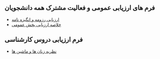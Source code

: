 
## فرم های ارزیابی عمومی و فعالیت مشترک همه دانشجویان
- [ارزیابی رزومه و انگیزه نامه](https://github.com/Maryam-Vatani/PNU_3991_AR/blob/main/%D8%A7%D8%B1%D8%B2%DB%8C%D8%A7%D8%A8%DB%8C/_General/MV_CV_CheckList_AR_3991.pdf)
- [خلاصه ارزیابی بخش عمومی](https://github.com/Maryam-Vatani/PNU_3991_AR/blob/main/%D8%A7%D8%B1%D8%B2%DB%8C%D8%A7%D8%A8%DB%8C/_General/MV_GeneralSection_CheckList_AR_3991.pdf)

## فرم ارزیابی دروس کارشناسی 
- [نظریه زبان ها و ماشین ها](https://github.com/Maryam-Vatani/PNU_3991_AR/blob/main/%D8%A7%D8%B1%D8%B2%DB%8C%D8%A7%D8%A8%DB%8C/_BSc/MV_Theory-of-Languages-and-Machines_CheckList_AR_3991.pdf)
